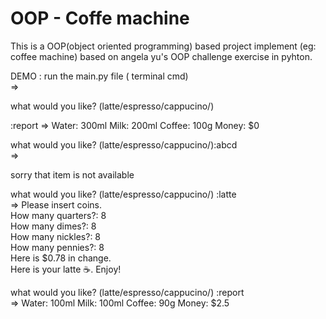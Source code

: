 # OOP - Coffe machine
This is a OOP(object oriented programming) based project implement (eg: coffee machine) based on angela yu's OOP challenge exercise in pyhton.

DEMO : run the main.py file ( terminal cmd)</br>
=></br>

what would you like? (latte/espresso/cappucino/) </br> 

:report =>
Water: 300ml
Milk: 200ml
Coffee: 100g
Money: $0

what would you like? (latte/espresso/cappucino/):abcd </br>
=></br>

sorry that item is not available

what would you like? (latte/espresso/cappucino/) :latte </br>
=>
Please insert coins.</br>
How many quarters?: 8</br>
How many dimes?: 8</br>
How many nickles?: 8</br>
How many pennies?: 8</br>
Here is $0.78 in change.</br>
Here is your latte ☕️. Enjoy!</br>

what would you like? (latte/espresso/cappucino/) :report </br>
=>
Water: 100ml
Milk: 100ml
Coffee: 90g
Money: $2.5
